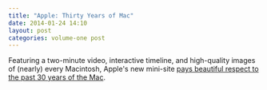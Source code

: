 ```yaml
---
title: "Apple: Thirty Years of Mac"
date: 2014-01-24 14:10
layout: post
categories: volume-one post
---
```

Featuring a two-minute video, interactive timeline, and high-quality images of (nearly) every Macintosh, Apple's new mini-site [pays beautiful respect to the past 30 years of the Mac](https://www.apple.com/30-years/). 